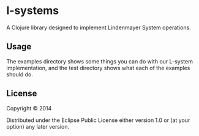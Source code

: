 # l-systems

A Clojure library designed to implement Lindenmayer System operations.

## Usage

The examples directory shows some things you can do with our L-system
implementation, and the test directory shows what each of the examples
should do.

## License

Copyright © 2014

Distributed under the Eclipse Public License either version 1.0 or (at
your option) any later version.
